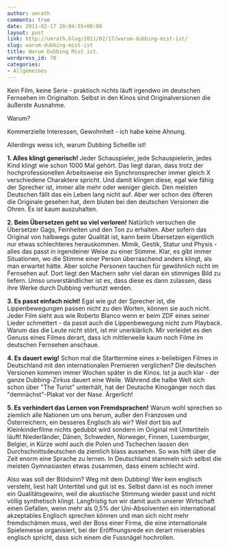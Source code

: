 ```yaml
---
author: umrath
comments: true
date: 2011-02-17 20:04:55+00:00
layout: post
link: http://umrath.blog/2011/02/17/warum-dubbing-mist-ist/
slug: warum-dubbing-mist-ist
title: Warum Dubbing Mist ist.
wordpress_id: 70
categories:
- Allgemeines
---
```


Kein Film, keine Serie - praktisch nichts läuft irgendwo im deutschen Fernsehen im Originalton. Selbst in den Kinos sind Originalversionen die äußerste Ausnahme.

Warum?

<!-- more -->Kommerzielle Interessen, Gewohnheit - ich habe keine Ahnung.

Allerdings weiss ich, warum Dubbing Scheiße ist!

**1. Alles klingt generisch!**
Jeder Schauspieler, jede Schauspielerin, jedes Kind klingt wie schon 1000 Mal gehört. Das liegt daran, dass trotz der hochprofessionellen Arbeitsweise ein Synchronsprecher immer gleich X verschiedene Charaktere spricht. Und damit klingen diese, egal wie fähig der Sprecher ist, immer alle mehr oder weniger gleich. Den meisten Deutschen fällt das ein Leben lang nicht auf. Aber wer schon des öfteren die Originale gesehen hat, dem bluten bei den deutschen Versionen die Ohren. Es ist kaum auszuhalten.

**2. Beim Übersetzen geht so viel verloren!**
Natürlich versuchen die Übersetzer Gags, Feinheiten und den Ton zu erhalten. Aber sofern das Original von halbwegs guter Qualität ist, kann beim Übersetzen eigentlich nur etwas schlechteres herauskommen. Mimik, Gestik, Statur und Physis - alles das passt in irgendeiner Weise zu einer Stimme. Klar, es gibt immer Situationen, wo die Stimme einer Person überraschend anders klingt, als man erwartet hätte. Aber solche Personen tauchen für gewöhnlich nicht im Fernsehen auf. Dort liegt den Machern sehr viel daran ein stimmiges Bild zu liefern. Umso unverständlicher ist es, dass diese es dann zulassen, dass ihre Werke durch Dubbing verhunzt werden.

**3. Es passt einfach nicht!**
Egal wie gut der Sprecher ist, die Lippenbewegungen passen nicht zu den Worten, können sie auch nicht. Jeder Film sieht aus wie Roberto Blanco wenn er beim ZDF eines seiner Lieder schmettert - da passt auch die Lippenbewegung nicht zum Playback.
Warum das die Leute nicht stört, ist mir unerklärlich. Mir verleidet es den Genuss eines Filmes derart, dass ich mittlerweile kaum noch Filme im deutschen Fernsehen anschaue.

**4. Es dauert ewig!**
Schon mal die Starttermine eines x-beliebigen Filmes in Deutschland mit den internationalen Premieren verglichen? Die deutschen Versionen kommen immer Wochen später in die Kinos. Ist ja auch klar - der ganze Dubbing-Zirkus dauert eine Weile. Während die halbe Welt sich schon über "The Turist" unterhält, hat der Deutsche Kinogänger noch das "demnächst"-Plakat vor der Nase. Ärgerlich!

**5. Es verhindert das Lernen von Fremdsprachen!**
Warum wohl sprechen so ziemlich alle Nationen um uns herum, außer den Franzosen und Österreichern, ein besseres Englisch als wir? Weil dort bis auf Kleinkinderfilme nichts gedubbt wird sondern im Original mit Untertiteln läuft! Niederländer, Dänen, Schweden, Norweger, Finnen, Luxemburger, Belgier, in Kürze wohl auch die Polen und Tschechen lassen den Durchschnittsdeutschen da ziemlich blass aussehen. So was hilft über die Zeit enorm eine Sprache zu lernen. In Deutschland stammeln sich selbst die meisten Gymnasiasten etwas zusammen, dass einem schlecht wird.

Also was soll der Blödsinn? Weg mit dem Dubbing! Wer kein englisch versteht, liest halt Untertitel und gut ist es. Selbst dann ist es noch immer ein Qualitätsgewinn, weil die akustische Stimmung wieder passt und nicht völlig synthetisch klingt. Langfristig tun wir damit auch unserer Wirtschaft einen Gefallen, wenn mehr als 0,5% der Uni-Absolventen ein international akzeptables Englisch sprechen können und man sich nicht mehr fremdschämen muss, weil der Boss einer Firma, die eine internationale Spielemesse organisiert, bei der Eröffnungsrede ein derart miserables englisch spricht, dass sich einem die Fussnägel hochrollen.
